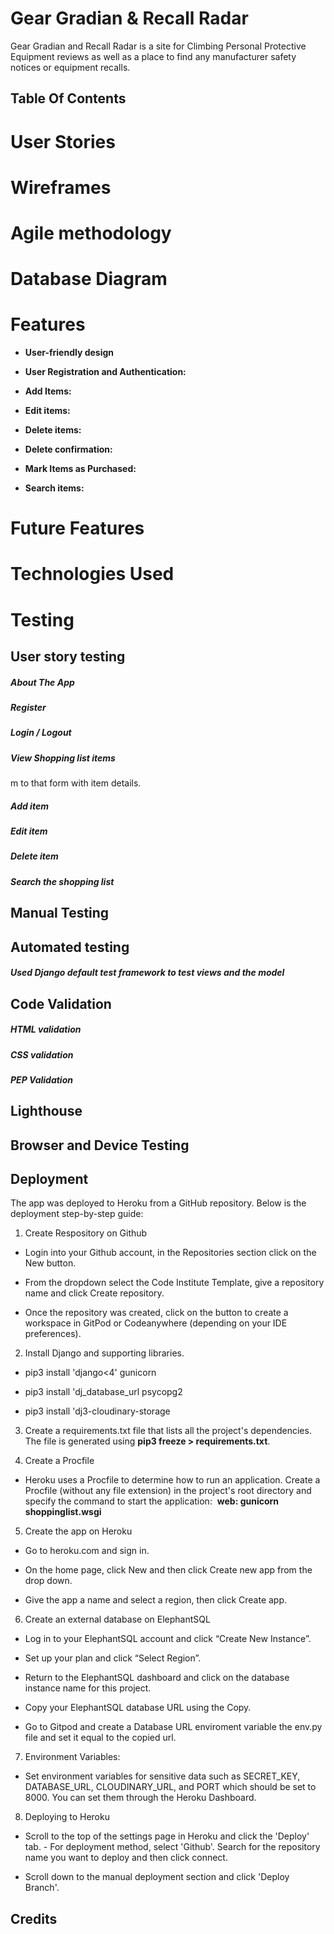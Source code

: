 # Gear Gradian & Recall Radar

Gear Gradian and Recall Radar is a site for Climbing Personal Protective Equipment reviews as well as a place to find any manufacturer safety notices or equipment recalls.

  

## Table Of Contents

  

# User Stories

  

# Wireframes

  

# Agile methodology

  

# Database Diagram

  

# Features

  

* **User-friendly design**

  

* **User Registration and Authentication:**

  

* **Add Items:**

  

* **Edit items:**

  

* **Delete items:**

  

* **Delete confirmation:**

  

* **Mark Items as Purchased:**

  

* **Search items:**

  

# Future Features

  

# Technologies Used

  

# Testing

  

## User story testing

  

##### About The App

  

##### Register

  

##### Login / Logout

  

##### View Shopping list items

  

m to that form with item details.

  

##### Add item

  

##### Edit item

  

##### Delete item

  

##### Search the shopping list

  

## Manual Testing

  

## Automated testing

  

##### Used Django default test framework to test views and the model

  

## Code Validation

  

##### HTML validation

  

##### CSS validation

  

##### PEP Validation

  

## Lighthouse

  

## Browser and Device Testing

  

## Deployment

  

The app was deployed to Heroku from a GitHub repository. Below is the deployment step-by-step guide:

  

1. Create Respository on Github

  

* Login into your Github account, in the Repositories section click on the New button.

  

* From the dropdown select the Code Institute Template, give a repository name and click Create repository.

* Once the repository was created, click on the button to create a workspace in GitPod or Codeanywhere (depending on your IDE preferences).

  

2. Install Django and supporting libraries.

  

* pip3 install 'django<4' gunicorn

  

* pip3 install 'dj_database_url psycopg2

* pip3 install 'dj3-cloudinary-storage

  

3. Create a requirements.txt file that lists all the project's dependencies. The file is generated using **pip3 freeze > requirements.txt**.

  

4. Create a Procfile

  

* Heroku uses a Procfile to determine how to run an application. Create a Procfile (without any file extension) in the project's root directory and specify the command to start the application:  **web: gunicorn shoppinglist.wsgi**

  

5. Create the app on Heroku

  

* Go to heroku.com and sign in.

  

* On the home page, click New and then click Create new app from the drop down.

* Give the app a name and select a region, then click Create app.

  

6. Create an external database on ElephantSQL

  

* Log in to your ElephantSQL account and click “Create New Instance”.

  

* Set up your plan and click “Select Region”.

* Return to the ElephantSQL dashboard and click on the database instance name for this project.

* Copy your ElephantSQL database URL using the Copy.

* Go to Gitpod and create a Database URL enviroment variable the env.py file and set it equal to the copied url.

  

7. Environment Variables:

  

* Set environment variables for sensitive data such as SECRET_KEY, DATABASE_URL, CLOUDINARY_URL, and PORT which should be set to 8000. You can set them through the Heroku Dashboard.

  

8. Deploying to Heroku

  

* Scroll to the top of the settings page in Heroku and click the 'Deploy' tab. - For deployment method, select 'Github'. Search for the repository name you want to deploy and then click connect.

  

* Scroll down to the manual deployment section and click 'Deploy Branch'.

  

## Credits